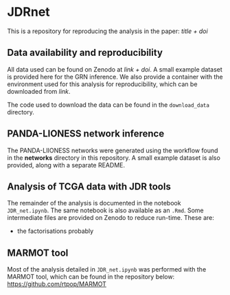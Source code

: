# JDRnet
This is a repository for reproducing the analysis in the paper: *title + doi*

## Data availability and reproducibility
All data used can be found on Zenodo at *link + doi*. A small example dataset is provided here for the GRN inference. We also provide a container with the environment used for this analysis for reproducibility, which can be downloaded from *link*.

The code used to download the data can be found in the `download_data` directory.

## PANDA-LIONESS network inference
The PANDA-LIIONESS networks were generated using the workflow found in the **networks** directory in this repository. A small example dataset is also provided, along with a separate README.

## Analysis of TCGA data with JDR tools
The remainder of the analysis is documented in the notebook `JDR_net.ipynb`. The same notebook is also available as an `.Rmd`. Some intermediate files are provided on Zenodo to reduce run-time. These are:
* the factorisations probably
  
## MARMOT tool
Most of the analysis detailed in `JDR_net.ipynb` was performed with the MARMOT tool, which can be found in the repository below:
https://github.com/rtpop/MARMOT